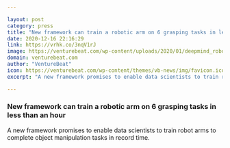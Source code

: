 ```yaml
---

layout: post
category: press
title: "New framework can train a robotic arm on 6 grasping tasks in less than an hour"
date: 2020-12-16 22:16:29
link: https://vrhk.co/3nqV1rJ
image: https://venturebeat.com/wp-content/uploads/2020/01/deepmind_robotics-e1578341793570.png?w=1200&strip=all
domain: venturebeat.com
author: "VentureBeat"
icon: https://venturebeat.com/wp-content/themes/vb-news/img/favicon.ico
excerpt: "A new framework promises to enable data scientists to train robot arms to complete object manipulation tasks in record time."

---
```


### New framework can train a robotic arm on 6 grasping tasks in less than an hour

A new framework promises to enable data scientists to train robot arms to complete object manipulation tasks in record time.